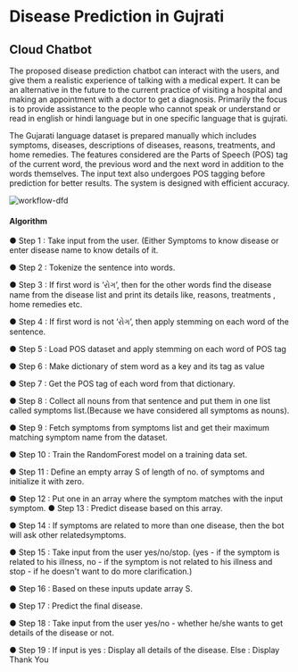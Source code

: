 # Disease Prediction in Gujrati
## Cloud Chatbot

The proposed disease prediction chatbot can interact with the users, and give them a realistic experience of talking with a medical expert. It can be an alternative in the future to the current practice of visiting a hospital and making an appointment with a doctor to get a diagnosis. Primarily the focus is to provide assistance to the people who cannot speak or understand or read in english or hindi language but in one specific language that is gujrati. 

The Gujarati language dataset is prepared manually which includes symptoms, diseases, descriptions of diseases, reasons, treatments, and home remedies. The features considered are the Parts of Speech (POS) tag of the current word, the previous word and the next word in addition to the words themselves. The input text also undergoes POS tagging before prediction for better results. The system is designed with efficient accuracy.

![workflow-dfd](https://user-images.githubusercontent.com/71781405/118617759-90831880-b7e0-11eb-8a6b-ed3d3c34cd31.PNG)
#### Algorithm
● Step 1 : Take input from the user. (Either Symptoms to know disease or enter disease name to know details of it. 

● Step 2 : Tokenize the sentence into words. 

● Step 3 : If first word is ‘રોગ’, then for the other words find the disease name from the disease list and print its details like, reasons, treatments , home remedies etc. 

● Step 4 : If first word is not ‘રોગ’, then apply stemming on each word of the sentence. 

● Step 5 : Load POS dataset and apply stemming on each word of POS tag 

● Step 6 : Make dictionary of stem word as a key and its tag as value 

● Step 7 : Get the POS tag of each word from that dictionary. 

● Step 8 : Collect all nouns from that sentence and put them in one list called symptoms list.(Because we have considered all symptoms as nouns). 

● Step 9 : Fetch symptoms from symptoms list and get their maximum matching symptom name from the dataset. 

● Step 10 : Train the RandomForest model on a training data set. 

● Step 11 : Define an empty array S of length of no. of symptoms and initialize it with zero. 

● Step 12 : Put one in an array where the symptom matches with the input symptom. ● Step 13 : Predict disease based on this array. 

● Step 14 : If symptoms are related to more than one disease, then the bot will ask other relatedsymptoms. 

● Step 15 : Take input from the user yes/no/stop. (yes - if the symptom is related to his illness, no - if the symptom is not related to his illness and stop - if he doesn't want to do more clarification.) 

● Step 16 : Based on these inputs update array S. 


● Step 17 : Predict the final disease. 

● Step 18 : Take input from the user yes/no - whether he/she wants to get details of the disease or not. 

● Step 19 : If input is yes : Display all details of the disease. Else : Display Thank You 
